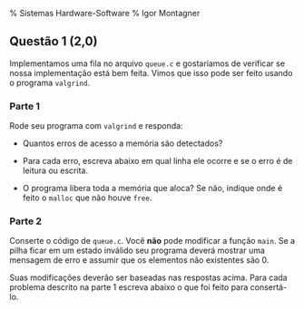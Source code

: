 % Sistemas Hardware-Software
% Igor Montagner


## Questão 1 (2,0)

Implementamos uma fila no arquivo `queue.c` e gostaríamos de verificar se nossa implementação está bem feita. Vimos que isso pode ser feito usando o programa `valgrind`. 

### Parte 1

Rode seu programa com `valgrind` e responda:

* Quantos erros de acesso a memória são detectados?

* Para cada erro, escreva abaixo em qual linha ele ocorre e se o erro é de leitura ou escrita.

* O programa libera toda a memória que aloca? Se não, indique onde é feito o `malloc` que não houve `free`.

### Parte 2

Conserte o código de `queue.c`. Você **não** pode modificar a função `main`. Se a pilha ficar em um estado inválido seu programa deverá mostrar uma mensagem de erro e assumir que os elementos não existentes são 0.

Suas modificações deverão ser baseadas nas respostas acima. Para cada problema descrito na parte 1 escreva abaixo o que foi feito para consertá-lo.
